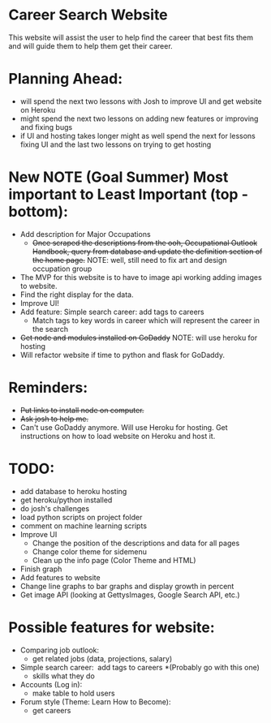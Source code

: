 # Career Search Website
This website will assist the user to help find the career that best fits them and will guide them to help them get their career.
# Planning Ahead:
- will spend the next two lessons with Josh to improve UI and get website on Heroku
- might spend the next two lessons on adding new features or improving and fixing bugs
- if UI and hosting takes longer might as well spend the next for lessons fixing UI and the last two lessons on trying to get hosting
# New NOTE (Goal Summer) Most important to Least Important (top - bottom):
- Add description for Major Occupations
  - ~~Once scraped the descriptions from the ooh, Occupational Outlook Handbook, query from database and update the definition section of the home page.~~
  NOTE: well, still need to fix art and design occupation group
- The MVP for this website is to have to image api working adding images to website. 
- Find the right display for the data.
- Improve UI!
- Add feature: Simple search career: add tags to careers
  - Match tags to key words in career which will represent the career in the search
- ~~Get node and modules installed on GoDaddy~~ NOTE: will use heroku for hosting
- Will refactor website if time to python and flask for GoDaddy.
# Reminders:
- ~~Put links to install node on computer.~~
- ~~Ask josh to help me.~~
- Can't use GoDaddy anymore. Will use Heroku for hosting. Get instructions on how to load website on Heroku and host it.
# TODO:
- add database to heroku hosting
- get heroku/python installed
- do josh's challenges
- load python scripts on project folder
- comment on machine learning scripts
- Improve UI
  - Change the position of the descriptions and data for all pages
  - Change color theme for sidemenu
  - Clean up the info page (Color Theme and HTML)
- Finish graph
- Add features to website
- Change line graphs to bar graphs and display growth in percent 
- Get image API (looking at GettysImages, Google Search API, etc.)
# Possible features for website:
- Comparing job outlook:
  - get related jobs (data, projections, salary)
- Simple search career: 	add tags to careers *(Probably go with this one)
  - skills what they do
- Accounts (Log in):
  - make table to hold users
- Forum style (Theme: Learn How to Become):
  - get careers 